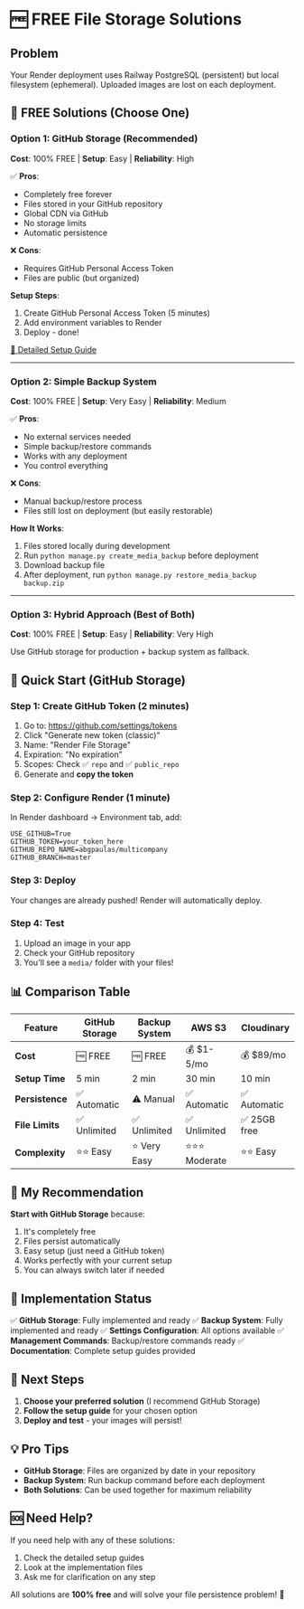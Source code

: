 # 🆓 FREE File Storage Solutions

## Problem
Your Render deployment uses Railway PostgreSQL (persistent) but local filesystem (ephemeral). Uploaded images are lost on each deployment.

## 🎯 FREE Solutions (Choose One)

### **Option 1: GitHub Storage (Recommended)**
**Cost**: 100% FREE | **Setup**: Easy | **Reliability**: High

✅ **Pros**:
- Completely free forever
- Files stored in your GitHub repository
- Global CDN via GitHub
- No storage limits
- Automatic persistence

❌ **Cons**:
- Requires GitHub Personal Access Token
- Files are public (but organized)

**Setup Steps**:
1. Create GitHub Personal Access Token (5 minutes)
2. Add environment variables to Render
3. Deploy - done!

[📖 Detailed Setup Guide](setup_github_storage.md)

---

### **Option 2: Simple Backup System**
**Cost**: 100% FREE | **Setup**: Very Easy | **Reliability**: Medium

✅ **Pros**:
- No external services needed
- Simple backup/restore commands
- Works with any deployment
- You control everything

❌ **Cons**:
- Manual backup/restore process
- Files still lost on deployment (but easily restorable)

**How It Works**:
1. Files stored locally during development
2. Run `python manage.py create_media_backup` before deployment
3. Download backup file
4. After deployment, run `python manage.py restore_media_backup backup.zip`

---

### **Option 3: Hybrid Approach (Best of Both)**
**Cost**: 100% FREE | **Setup**: Easy | **Reliability**: Very High

Use GitHub storage for production + backup system as fallback.

## 🚀 Quick Start (GitHub Storage)

### Step 1: Create GitHub Token (2 minutes)
1. Go to: https://github.com/settings/tokens
2. Click "Generate new token (classic)"
3. Name: "Render File Storage"
4. Expiration: "No expiration"
5. Scopes: Check ✅ `repo` and ✅ `public_repo`
6. Generate and **copy the token**

### Step 2: Configure Render (1 minute)
In Render dashboard → Environment tab, add:
```
USE_GITHUB=True
GITHUB_TOKEN=your_token_here
GITHUB_REPO_NAME=abgpaulas/multicompany
GITHUB_BRANCH=master
```

### Step 3: Deploy
Your changes are already pushed! Render will automatically deploy.

### Step 4: Test
1. Upload an image in your app
2. Check your GitHub repository
3. You'll see a `media/` folder with your files!

## 📊 Comparison Table

| Feature | GitHub Storage | Backup System | AWS S3 | Cloudinary |
|---------|---------------|---------------|---------|------------|
| **Cost** | 🆓 FREE | 🆓 FREE | 💰 $1-5/mo | 💰 $89/mo |
| **Setup Time** | 5 min | 2 min | 30 min | 10 min |
| **Persistence** | ✅ Automatic | ⚠️ Manual | ✅ Automatic | ✅ Automatic |
| **File Limits** | ✅ Unlimited | ✅ Unlimited | ✅ Unlimited | ✅ 25GB free |
| **Complexity** | ⭐⭐ Easy | ⭐ Very Easy | ⭐⭐⭐ Moderate | ⭐⭐ Easy |

## 🎯 My Recommendation

**Start with GitHub Storage** because:
1. It's completely free
2. Files persist automatically
3. Easy setup (just need a GitHub token)
4. Works perfectly with your current setup
5. You can always switch later if needed

## 🔧 Implementation Status

✅ **GitHub Storage**: Fully implemented and ready
✅ **Backup System**: Fully implemented and ready
✅ **Settings Configuration**: All options available
✅ **Management Commands**: Backup/restore commands ready
✅ **Documentation**: Complete setup guides provided

## 🚀 Next Steps

1. **Choose your preferred solution** (I recommend GitHub Storage)
2. **Follow the setup guide** for your chosen option
3. **Deploy and test** - your images will persist!

## 💡 Pro Tips

- **GitHub Storage**: Files are organized by date in your repository
- **Backup System**: Run backup command before each deployment
- **Both Solutions**: Can be used together for maximum reliability

## 🆘 Need Help?

If you need help with any of these solutions:
1. Check the detailed setup guides
2. Look at the implementation files
3. Ask me for clarification on any step

All solutions are **100% free** and will solve your file persistence problem! 🎉
